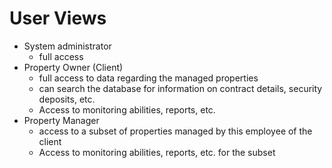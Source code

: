 # User Views

- System administrator
  - full access
- Property Owner (Client)
  - full access to data regarding the managed properties
  - can search the database for information on contract details, security deposits, etc.
  - Access to monitoring abilities, reports, etc.
- Property Manager
  - access to a subset of properties managed by this employee of the client
  - Access to monitoring abilities, reports, etc. for the subset
